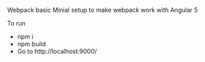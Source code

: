 Webpack basic
Minial setup to make webpack work with Angular 5

To run
- npm i
- npm build
- Go to http://localhost:9000/

